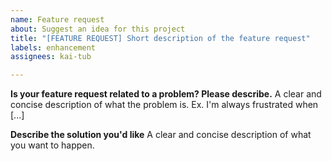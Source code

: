 ```yaml
---
name: Feature request
about: Suggest an idea for this project
title: "[FEATURE REQUEST] Short description of the feature request"
labels: enhancement
assignees: kai-tub

---
```


<!-- Note: This issue will be automatically converted to a *Discussion* in the *Ideas* section. -->

**Is your feature request related to a problem? Please describe.**
A clear and concise description of what the problem is. Ex. I'm always frustrated when [...]

**Describe the solution you'd like**
A clear and concise description of what you want to happen.
